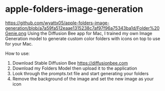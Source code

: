 # apple-folders-image-generation
https://github.com/wyattx05/apple-folders-image-generation/blob/a7a59fa512eaae1315238c7af97f96a75343ba1d/Folder%20Genie.png
Using the Diffusion Bee app for Mac, I trained my own Image Generation model to generate custom color folders with icons on top to use for your Mac.

How to use:
1. Download Stable Diffusion Bee
       https://diffusionbee.com
2. Download my Folders Model then upload it to the application
3. Look through the prompts.txt file and start generating your folders
4. Remove the background of the image and set the new image as your icon
